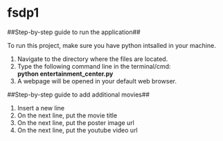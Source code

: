 # fsdp1

##Step-by-step guide to run the application##
<p>To run this project, make sure you have python intsalled in your machine.<p>
<ol>
<li>Navigate to the directory where the files are located. </li>
<li>Type the following command line in the terminal/cmd: </li>
<b> python entertainment_center.py </b>
<li>A webpage will be opened in your default web browser.</li>

</ol>

##Step-by-step guide to add additional movies##
1. Insert a new line
2. On the next line, put the movie title
3. On the next line, put the poster image url
4. On the next line, put the youtube video url
